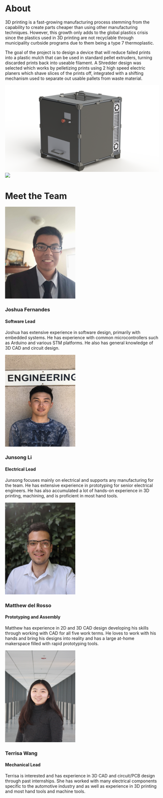 # About
3D printing is a fast-growing manufacturing process stemming from the capability to create parts cheaper than using other manufacturing techniques. However, this growth only adds to the global plastics crisis since the plastics used in 3D printing are not recyclable through municipality curbside programs due to them being a type 7 thermoplastic.

The goal of the project is to design a device that will reduce failed prints into a plastic mulch that can be used in standard pellet extruders, turning discarded prints back into useable filament. A Shredder design was selected which works by pelletizing prints using 2 high speed electric planers which shave slices of the prints off, integrated with a shifting mechanism used to separate out usable pallets from waste material. 

![](main-view.png)
![](no_panels.gif)

# Meet the Team
<img src="joshua.jpg" width="230" height="300">

### Joshua Fernandes
#### Software Lead
Joshua has extensive experience in software design, primarily with embedded systems. He has experience with common microcontrollers such as Arduino and various STM platforms. He also has general knowledge of 3D CAD and circuit design.

<img src="junsong.jpg" width="230" height="300">

### Junsong Li
#### Electrical Lead
Junsong focuses mainly on electrical and supports any manufacturing for the team. He has extensive experience in prototyping for senior electrical engineers. He has also accumulated a lot of hands-on experience in 3D printing, machining, and is proficient in most hand tools.

<img src="matthew.jpg" width="230" height="300">

### Matthew del Rosso
#### Prototyping and Assembly
Matthew has experience in 2D and 3D CAD design developing his skills through working with CAD for all five work terms. He loves to work with his hands and bring his designs into reality and has a large at-home makerspace filled with rapid prototyping tools.

<img src="terrisa.JPG" width="230" height="300">

### Terrisa Wang 
#### Mechanical Lead
Terrisa is interested and has experience in 3D CAD and circuit/PCB design through past internships. She has worked with many electrical components specific to the automotive industry and as well as experience in 3D printing and most hand tools and machine tools.
